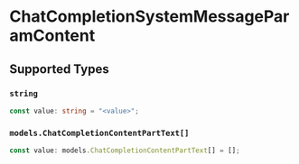 # ChatCompletionSystemMessageParamContent


## Supported Types

### `string`

```typescript
const value: string = "<value>";
```

### `models.ChatCompletionContentPartText[]`

```typescript
const value: models.ChatCompletionContentPartText[] = [];
```

